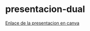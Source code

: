 # presentacion-dual
[Enlace de la presentacion en canva](https://www.canva.com/design/DAGhW3czQsQ/RnJkucLhOuowLu0VRN-Mew/edit?utm_content=DAGhW3czQsQ&utm_campaign=designshare&utm_medium=link2&utm_source=sharebutton)


